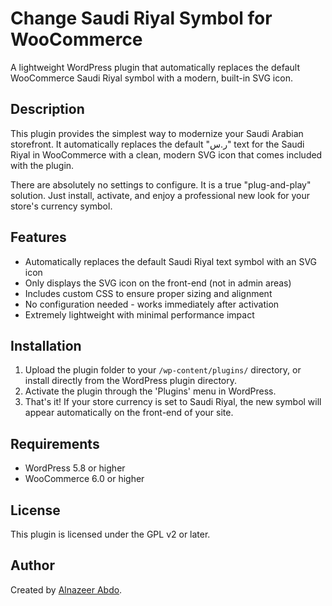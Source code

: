 # Change Saudi Riyal Symbol for WooCommerce

A lightweight WordPress plugin that automatically replaces the default WooCommerce Saudi Riyal symbol with a modern, built-in SVG icon.

## Description

This plugin provides the simplest way to modernize your Saudi Arabian storefront. It automatically replaces the default "ر.س" text for the Saudi Riyal in WooCommerce with a clean, modern SVG icon that comes included with the plugin.

There are absolutely no settings to configure. It is a true "plug-and-play" solution. Just install, activate, and enjoy a professional new look for your store's currency symbol.

## Features

- Automatically replaces the default Saudi Riyal text symbol with an SVG icon
- Only displays the SVG icon on the front-end (not in admin areas)
- Includes custom CSS to ensure proper sizing and alignment
- No configuration needed - works immediately after activation
- Extremely lightweight with minimal performance impact

## Installation

1. Upload the plugin folder to your `/wp-content/plugins/` directory, or install directly from the WordPress plugin directory.
2. Activate the plugin through the 'Plugins' menu in WordPress.
3. That's it! If your store currency is set to Saudi Riyal, the new symbol will appear automatically on the front-end of your site.

## Requirements

- WordPress 5.8 or higher
- WooCommerce 6.0 or higher

## License

This plugin is licensed under the GPL v2 or later.

## Author

Created by [Alnazeer Abdo](https://linktr.ee/alnazeer).